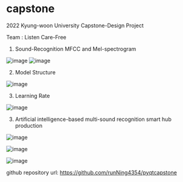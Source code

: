 # capstone

2022 Kyung-woon University Capstone-Design Project 

Team : Listen Care-Free


1. Sound-Recognition MFCC and Mel-spectrogram

![image](https://user-images.githubusercontent.com/97919655/208333927-3790f47f-7709-4ba8-99ae-df0694e04eb2.png)
![image](https://user-images.githubusercontent.com/97919655/208333936-3e69289c-78ea-4f7b-9dcd-c39ec65c0ca5.png)


2. Model Structure

![image](https://user-images.githubusercontent.com/97919655/208333978-922dc167-73b6-4d60-9005-10f2b39f0df1.png)

3. Learning Rate

![image](https://user-images.githubusercontent.com/97919655/208334072-af1bf008-931a-42b6-b3b7-fde42e233109.png)


3. Artificial intelligence-based multi-sound recognition smart hub production

![image](https://user-images.githubusercontent.com/97919655/208334094-02306a6d-3861-48ce-bc75-b25edcde44f7.png)

![image](https://user-images.githubusercontent.com/97919655/208335126-207a5e59-f931-448b-a6e2-2797b65a918d.png)

![image](https://user-images.githubusercontent.com/97919655/208335145-9a5e5d69-1ec6-49ac-8584-fcda0d090468.png)


github repository url: https://github.com/runNing4354/pyqtcapstone
